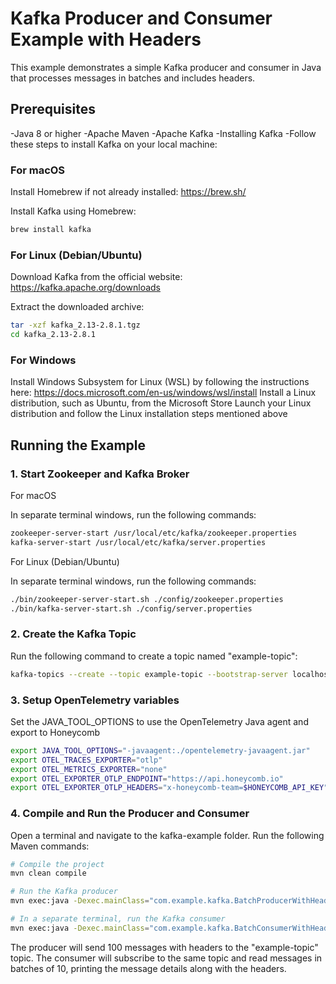 # Kafka Producer and Consumer Example with Headers 
This example demonstrates a simple Kafka producer and consumer in Java that processes messages in batches and includes headers.

## Prerequisites
-Java 8 or higher
-Apache Maven
-Apache Kafka
-Installing Kafka
-Follow these steps to install Kafka on your local machine:

### For macOS
Install Homebrew if not already installed: https://brew.sh/

Install Kafka using Homebrew:

```sh
brew install kafka
```

### For Linux (Debian/Ubuntu)
Download Kafka from the official website: https://kafka.apache.org/downloads

Extract the downloaded archive:

```sh
tar -xzf kafka_2.13-2.8.1.tgz
cd kafka_2.13-2.8.1
```

### For Windows
Install Windows Subsystem for Linux (WSL) by following the instructions here: https://docs.microsoft.com/en-us/windows/wsl/install
Install a Linux distribution, such as Ubuntu, from the Microsoft Store
Launch your Linux distribution and follow the Linux installation steps mentioned above

## Running the Example
### 1. Start Zookeeper and Kafka Broker


For macOS  

In separate terminal windows, run the following commands:

```sh
zookeeper-server-start /usr/local/etc/kafka/zookeeper.properties
kafka-server-start /usr/local/etc/kafka/server.properties
```

For Linux (Debian/Ubuntu)

In separate terminal windows, run the following commands:

```sh
./bin/zookeeper-server-start.sh ./config/zookeeper.properties
./bin/kafka-server-start.sh ./config/server.properties
```

### 2. Create the Kafka Topic

Run the following command to create a topic named "example-topic":

```sh
kafka-topics --create --topic example-topic --bootstrap-server localhost:9092 --partitions 1 --replication-factor 1
```

### 3. Setup OpenTelemetry variables

Set the JAVA_TOOL_OPTIONS to use the OpenTelemetry Java agent and export to Honeycomb

```sh
export JAVA_TOOL_OPTIONS="-javaagent:./opentelemetry-javaagent.jar"
export OTEL_TRACES_EXPORTER="otlp"
export OTEL_METRICS_EXPORTER="none"
export OTEL_EXPORTER_OTLP_ENDPOINT="https://api.honeycomb.io"
export OTEL_EXPORTER_OTLP_HEADERS="x-honeycomb-team=$HONEYCOMB_API_KEY"
```

### 4. Compile and Run the Producer and Consumer

Open a terminal and navigate to the kafka-example folder. Run the following Maven commands:

```sh
# Compile the project
mvn clean compile

# Run the Kafka producer
mvn exec:java -Dexec.mainClass="com.example.kafka.BatchProducerWithHeader"

# In a separate terminal, run the Kafka consumer
mvn exec:java -Dexec.mainClass="com.example.kafka.BatchConsumerWithHeader"
```

The producer will send 100 messages with headers to the "example-topic" topic. The consumer will subscribe to the same topic and read messages in batches of 10, printing the message details along with the headers.